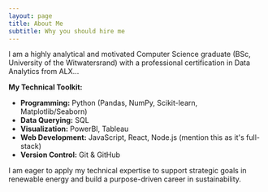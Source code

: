 ```yaml
---
layout: page
title: About Me
subtitle: Why you should hire me
---
```


I am a highly analytical and motivated Computer Science graduate (BSc, University of the Witwatersrand) with a professional certification in Data Analytics from ALX...

**My Technical Toolkit:**
*   **Programming:** Python (Pandas, NumPy, Scikit-learn, Matplotlib/Seaborn)
*   **Data Querying:** SQL
*   **Visualization:** PowerBI, Tableau
*   **Web Development:** JavaScript, React, Node.js (mention this as it's full-stack)
*   **Version Control:** Git & GitHub

I am eager to apply my technical expertise to support strategic goals in renewable energy and build a purpose-driven career in sustainability.
